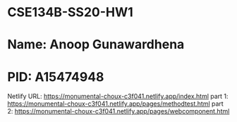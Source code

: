 # CSE134B-SS20-HW1
# Name: Anoop Gunawardhena
# PID: A15474948

Netlify URL: https://monumental-choux-c3f041.netlify.app/index.html
part 1: https://monumental-choux-c3f041.netlify.app/pages/methodtest.html
part 2: https://monumental-choux-c3f041.netlify.app/pages/webcomponent.html
